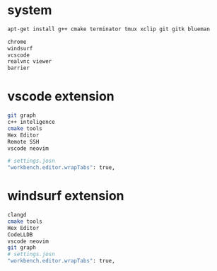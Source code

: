 # system
```bash
apt-get install g++ cmake terminator tmux xclip git gitk blueman
```

```bash
chrome
windsurf
vcscode
realvnc viewer
barrier
```

# vscode extension
```bash
git graph
c++ inteligence
cmake tools
Hex Editor
Remote SSH
vscode neovim

# settings.josn
"workbench.editor.wrapTabs": true,
```
# windsurf extension
```bash
clangd
cmake tools
Hex Editor
CodeLLDB
vscode neovim
git graph
# settings.josn
"workbench.editor.wrapTabs": true,
```
